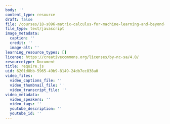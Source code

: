 ```yaml
---
body: ''
content_type: resource
draft: false
file: /courses/18-s096-matrix-calculus-for-machine-learning-and-beyond-january-iap-2022/require.js
file_type: text/javascript
image_metadata:
  caption: ''
  credit: ''
  image-alt: ''
learning_resource_types: []
license: https://creativecommons.org/licenses/by-nc-sa/4.0/
resourcetype: Document
title: require.js
uid: 6201d8bb-5965-49b9-8149-24db7ec838a0
video_files:
  video_captions_file: ''
  video_thumbnail_file: ''
  video_transcript_file: ''
video_metadata:
  video_speakers: ''
  video_tags: ''
  youtube_description: ''
  youtube_id: ''
---
```

